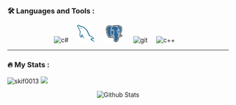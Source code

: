 ### :hammer_and_wrench: Languages and Tools :
<div align="center">
   <img src="https://cdn.jsdelivr.net/gh/devicons/devicon@latest/icons/csharp/csharp-original.svg" alt="c#" height='45px'/>
  <img width="12" />
<img src="https://github.com/devicons/devicon/blob/master/icons/mysql/mysql-original.svg" title="MySQL" alt="MySQL" width="40" height="40"/>&nbsp;
 <img width="12" />
<img src="https://github.com/devicons/devicon/blob/master/icons/postgresql/postgresql-original.svg" title="PostgreSQL" alt="PostgreSQL" width="40" height="40"/>&nbsp;
 <img width="12" />
 <img src="https://raw.githubusercontent.com/danielcranney/readme-generator/main/public/icons/skills/git-colored.svg" alt="git" height='45px'/>
  <img width="12" />
 <img src="https://cdn.jsdelivr.net/gh/devicons/devicon@latest/icons/cplusplus/cplusplus-original.svg" alt="c++" height='45px'/>
  <img width="12" />

  </div>

  ---

  ### :fire: My Stats :
<div algin="centre">
<img align="centere" src="https://github-readme-stats.vercel.app/api?username=skif0013&show_icons=true&theme=tokyonight&cache_seconds=100" alt="skif0013" />
<img  algin="centre" src="https://github-readme-stats.vercel.app/api/top-langs/?username=skif0013&theme=dark&hide_border=false&include_all_commits=true&count_private=false&layout=compact"/>
</div>

<p align="center">
        <img src="https://raw.githubusercontent.com/mayhemantt/mayhemantt/Update/svg/Bottom.svg" alt="Github Stats" />
</p>
